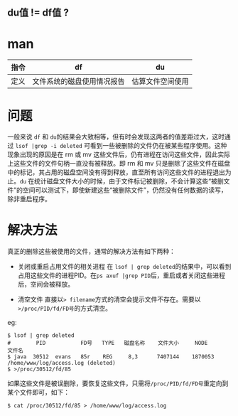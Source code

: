 du值 != df值 ?
---

man 
===

   指令   | df                       | du
 ---------|--------------------------|----------------
   定义   |文件系统的磁盘使用情况报告|估算文件空间使用


问题
===
一般来说 `df` 和 `du`的结果会大致相等，但有时会发现这两者的值差距过大，这时通过 `lsof |grep -i deleted` 可看到一些被删除的文件仍在被某些程序使用。这种现象出现的原因是在 rm 或 mv 这些文件后，仍有进程在访问这些文件，因此实际上这些文件的文件句柄一直没有被释放。即 rm 和 mv 只是删除了这些文件在磁盘中的标记，其占用的磁盘空间没有得到释放，直至所有访问这些文件的进程退出为止。`du` 在统计磁盘文件大小的时候，由于文件标记被删除，不会计算这些“被删文件”的空间可以测试下，即使新建这些“被删除文件”，仍然没有任何数据的读写，除非重启程序。

解决方法
===

真正的删除这些被使用的文件，通常的解决方法有如下两种：

- 关闭或重启占用文件的相关进程
在 `lsof | grep deleted`的结果中，可以看到占用这些文件的进程PID。在`ps axuf |grep PID`后，重启或者关闭这些进程后，空间会被释放。

- 清空文件
直接以`> filename`方式的清空会提示文件不存在。需要以`>/proc/PID/fd/FD号`的方式清空。

eg:

    $ lsof | grep deleted
    #        PID           FD号   TYPE   磁盘名称    文件大小     NODE       文件名  
    $ java  30512  evans   85r    REG     8,3      7407144    1870053   /home/www/log/access.log (deleted)
    $ >/proc/30512/fd/85

如果这些文件是被误删除，要恢复这些文件，只需将`/proc/PID/fd/FD号`重定向到某个文件即可，如下：

    $ cat /proc/30512/fd/85 > /home/www/log/access.log


